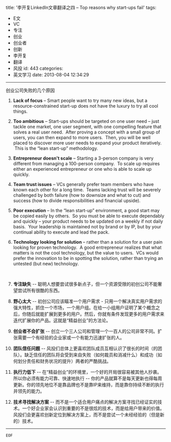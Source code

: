 title: '李开复LinkedIn文章翻译之四 – Top reasons why start-ups fail'
tags:
  - E文
  - VC
  - 专注
  - 创业
  - 创业者
  - 创新
  - 李开复
  - 翻译
  - 风投
id: 443
categories:
  - 英文学习
date: 2013-08-04 12:34:29
---

创业公司失败的几个原因

1.  **Lack of focus**&nbsp;&ndash; Smart people want to try many new ideas, but a resource-constrained start-up does not have the luxury to try all cool things.

2.  **Too ambitious**&nbsp;&ndash; Start-ups should be targeted on one user need &ndash; just tackle one market, one user segment, with one compelling feature that solves a real user need. &nbsp;After proving a concept with a small group of users, you can then expand to more users. &nbsp;Then, you will be well placed to discover more user needs to expand your product iteratively. &nbsp;This is the &ldquo;lean start-up&rdquo; methodology.

3.  **Entrepreneur doesn&#39;t scale**&nbsp;&ndash; Starting a 3-person company is very different from managing a 100-person company.&nbsp; To scale up requires either an experienced entrepreneur or one who is able to scale up quickly.

4.  **Team trust issues**&nbsp;&ndash; VCs generally prefer team members who have known each other for a long time.&nbsp; Teams lacking trust will be severely challenged by both failure (how to downsize and what to cut) and success (how to divide responsibilities and financial upside).

5.  **Poor execution**&nbsp;&ndash; In the &ldquo;lean start-up&rdquo; environment, a good start may be copied easily by others.&nbsp; So you must be able to execute dependably and quickly &ndash; your product needs to be updated on a weekly if not daily basis. &nbsp;Your leadership is maintained not by brand or by IP, but by your continual ability to execute and lead the pack.

6.  **Technology looking for solution**&nbsp;&ndash; rather than a solution for a user pain looking for proven technology.&nbsp; A good entrepreneur realizes that what matters is not the cool technology, but the value to users. &nbsp;VCs would prefer the innovation to be in spotting the solution, rather than trying an untested (but new) technology.

	&nbsp;

1.  **专注缺失** -- 聪明人想要尝试很多新点子，但一个资源受限的初创公司不能奢望尝试所有很酷的东西。

2.  **野心太大** -- 初创公司应该瞄准一个用户需求 -&nbsp;只用一个解决真实用户需求的强大特性，抓住一个市场，一个用户组。在给一小组用户证明了某个概念之后，你随后就能扩展到更多的用户。然后，你就有条件发现更多的用户需求来迭代扩展你的产品。这就是&ldquo;精益创业&rdquo;的方法论。

3.  **创业者不会扩张** -- 创立一个三人公司和管理一个一百人的公司非常不同。扩张需要一个有经验的企业家或一个有能力迅速扩张的人。

4.  **团队信任问题** -- 风投们总体上更喜欢团队成员互相认识了很长的时间（的团队）。缺乏信任的团队将会受到来自失败（如何裁员和消减什么）和成功（如何划分责任和财务状况的提升）两者的严酷挑战。

5.  **执行力低下** -- 在&ldquo;精益创业&rdquo;的环境里，一个好的开局很容易被其他人抄袭。所以你必须有能力可靠、快速地执行 -- 你的产品就算不是每天更新也得每周更新。你的领先地位不是靠品牌也不是靠IP来维持，而是靠你持续不断的执行并领先的能力。

6.  **技术寻找解决方案** -- 而不是一个适合用户痛点的解决方案寻找已经证实的技术。一个好企业家会认识到重要的不是很炫的技术，而是给用户带来的价值。风投们会更喜欢创新定位到解决方案上，而不是尝试一个未经经验的（但是新的）技术。

* * *

	EOF
